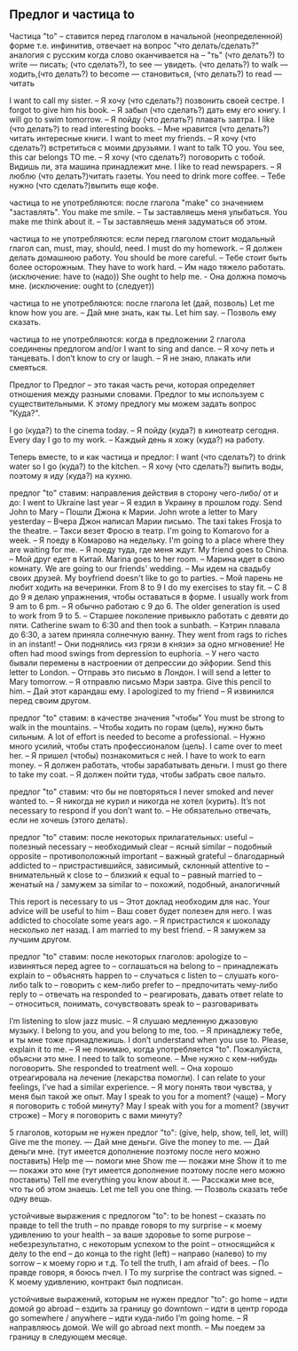 ## Предлог и частица to

Частица "to" – ставится перед глаголом в начальной (неопределенной) форме т.е. инфинитив, отвечает на вопрос "что делать/сделать?" аналогия с русcким когда слово оканчивается на – "ть" (что делать?) to write — писать; (что сделать?), to see — увидеть. (что делать?) to walk — ходить,(что делать?) to become — становиться, (что делать?) to read — читать

I want to call my sister. – Я хочу (что сделать?) позвонить своей сестре.
I forgot to give him his book. – Я забыл (что сделать?) дать ему его книгу.
I will go to swim tomorrow. – Я пойду (что делать?) плавать завтра.
I like (что делать?) to read interesting books. – Мне нравится (что делать?) читать интересные книги.
I want to meet my friends. – Я хочу (что сделать?) встретиться с моими друзьями.
I want to talk TO you. You see, this car belongs TO me. – Я хочу (что сделать?) поговорить с тобой. Видишь ли, эта машина принадлежит мне.
I like to read newspapers. – Я люблю (что делать?)читать газеты.
You need to drink more coffee. – Тебе нужно (что сделать?)выпить еще кофе.

частица to не употребляются: после глагола "make" со значением "заставлять".
You make me smile. – Ты заставляешь меня улыбаться.
You make me think about it. – Ты заставляешь меня задуматься об этом.

частица to не употребляются: если перед глаголом стоит модальный глагол can, must, may, should, need.
I must do my homework. – Я должен делать домашнюю работу.
You should be more careful. – Тебе стоит быть более осторожным.
They have to work hard. – Им надо тяжело работать. (исключение: have to (надо))
She ought to help me. - Она должна помочь мне. (исключение: ought to (следует))

частица to не употребляются: после глагола let (дай, позволь)
Let me know how you are. – Дай мне знать, как ты.
Let him say. – Позволь ему сказать.

частица to не употребляются: когда в предложении 2 глагола соединены предлогом and/or
I want to sing and dance. – Я хочу петь и танцевать.
I don’t know to cry or laugh. – Я не знаю, плакать или смеяться.


Предлог to
Предлог – это такая часть речи, которая определяет отношения между разными словами.
Предлог to мы используем с существительными. К этому предлогу мы можем задать вопрос "Куда?".

I go (куда?) to the cinema today. – Я пойду (куда?) в кинотеатр сегодня.
Every day I go to my work. – Каждый день я хожу (куда?) на работу.

Теперь вместе, to и как частица и предлог: I want (что сделать?) to drink water so I go (куда?) to the kitchen. – Я хочу (что сделать?) выпить воды, поэтому я иду (куда?) на кухню.

предлог "to" ставим: направления действия в сторону чего-либо/ от и до:
I went to Ukraine last year – Я ездил в Украину в прошлом году.
Send John to Mary – Пошли Джона к Марии.
John wrote a letter to Mary yesterday – Вчера Джон написал Марии письмо.
The taxi takes Frosja to the theatre. – Такси везет Фросю в театр.
I'm going to Komarovo for a week. – Я поеду в Комарово на недельку.
I'm going to a place where they are waiting for me. – Я поеду туда, где меня ждут.
My friend goes to China. – Мой друг едет в Китай.
Marina goes to her room. – Марина идет в свою комнату.
We are going to our friends' wedding. – Мы идем на свадьбу своих друзей.
My boyfriend doesn't like to go to parties. – Мой парень не любит ходить на вечеринки.
From 8 to 9 I do my exercises to stay fit. – С 8 до 9 я делаю упражнения, чтобы оставаться в форме.
I usually work from 9 am to 6 pm. – Я обычно работаю с 9 до 6.
The older generation is used to work from 9 to 5. – Старшее поколение привыкло работать с девяти до пяти.
Catherine swam to 6:30 and then took a sunbath. – Кэтрин плавала до 6:30, а затем приняла солнечную ванну.
They went from rags to riches in an instant! – Они поднялись «из грязи в князи» за одно мгновение!
He often had mood swings from depression to euphoria. – У него часто бывали перемены в настроении от депрессии до эйфории.
Send this letter to London. – Отправь это письмо в Лондон.
I will send a letter to Mary tomorrow. – Я отправлю письмо Мэри завтра.
Give this pencil to him. – Дай этот карандаш ему.
I apologized to my friend – Я извинился перед своим другом.

предлог "to" ставим: в качестве значения "чтобы"
You must be strong to walk in the mountains. – Чтобы ходить по горам (цель), нужно быть сильным.
A lot of effort is needed to become a professional. – Нужно много усилий, чтобы стать профессионалом (цель).
I came over to meet her. – Я пришел (чтобы) познакомиться с ней.
I have to work to earn money. – Я должен работать, чтобы зарабатывать деньги.
I must go there to take my coat. – Я должен пойти туда, чтобы забрать свое пальто.

предлог "to" ставим: что бы не повторяться
I never smoked and never wanted to. – Я никогда не курил и никогда не хотел (курить).
It’s not necessary to respond if you don’t want to. – Не обязательно отвечать, если не хочешь (этого делать).

предлог "to" ставим: после некоторых прилагательных:
useful – полезный
necessary – необходимый
clear – ясный
similar – подобный
opposite – противоположный
important – важный
grateful – благодарный
addicted to – пристрастившийся, зависимый, склонный
attentive to – внимательный к
close to – близкий к
equal to – равный
married to – женатый на / замужем за
similar to – похожий, подобный, аналогичный

This report is necessary to us – Этот доклад необходим для нас.
Your advice will be useful to him – Ваш совет будет полезен для него.
I was addicted to chocolate some years ago. – Я пристрастился к шоколаду несколько лет назад.
I am married to my best friend. – Я замужем за лучшим другом.

предлог "to" ставим: после некоторых глаголов:
apologize to – извиняться перед
agree to – соглашаться на
belong to – принадлежать
explain to – объяснять
happen to – случаться с
listen to – слушать кого-либо
talk to – говорить с кем-либо
prefer to – предпочитать чему-либо
reply to – отвечать на
responded to – реагировать, давать ответ
relate to – относиться, понимать, сочувствовать
speak to – разговаривать

I’m listening to slow jazz music. – Я слушаю медленную джазовую музыку.
I belong to you, and you belong to me, too. – Я принадлежу тебе, и ты мне тоже принадлежишь.
I don’t understand when you use to. Please, explain it to me. – Я не понимаю, когда употребляется "to". Пожалуйста, объясни это мне.
I need to talk to someone. – Мне нужно с кем-нибудь поговорить.
She responded to treatment well. – Она хорошо отреагировала на лечение (лекарства помогли).
I can relate to your feelings, I’ve had a similar experience. – Я могу понять твои чувства, у меня был такой же опыт.
May I speak to you for a moment? (чаще) – Могу я поговорить с тобой минуту?
May I speak with you for a moment? (звучит строже) – Могу я поговорить с вами минуту?

5 глаголов, которым не нужен предлог "to": (give, help, show, tell, let, will)
Give me the money. — Дай мне деньги.
Give the money to me. — Дай деньги мне. (тут имеется дополнение поэтому после него можно поставить)
Help me — помоги мне
Show me — покажи мне
Show it to me — покажи это мне (тут имеется дополнение поэтому после него можно поставить)
Tell me everything you know about it. — Расскажи мне все, что ты об этом знаешь.
Let me tell you one thing. — Позволь сказать тебе одну вещь.

устойчивые выражения с предлогом "to":
to be honest – сказать по правде
to tell the truth – по правде говоря
to my surprise – к моему удивлению
to your health – за ваше здоровье
to some purpose – небезрезультатно, с некоторым успехом
to the point – относящийся к делу
to the end – до конца
to the right (left) – направо (налево)
to my sorrow – к моему горю и т.д.
To tell the truth, I am afraid of bees. – По правде говоря, я боюсь пчел.
I To my surprise the contract was signed. – К моему удивлению, контракт был подписан.

устойчивые выражений, которым не нужен предлог "to":
go home – идти домой
go abroad – ездить за границу
go downtown – идти в центр города
go somewhere / anywhere – идти куда-либо
I’m going home. – Я направляюсь домой.
We will go abroad next month. – Мы поедем за границу в следующем месяце.

